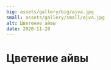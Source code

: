 ```yaml
---
big: assets/gallery/big/ajva.jpg
small: assets/gallery/small/ajva.jpg
alt: Цветение айвы
date: 2020-11-28
---
```

# Цветение айвы